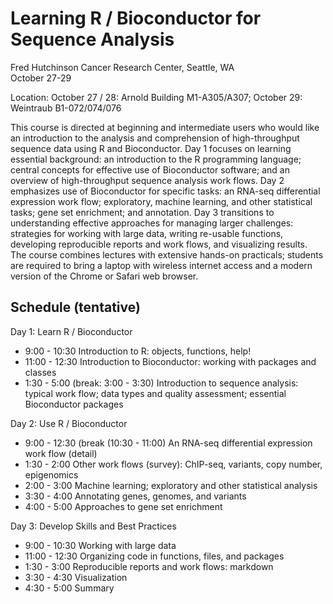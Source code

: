 Learning R / Bioconductor for Sequence Analysis
===============================================

Fred Hutchinson Cancer Research Center, Seattle, WA<br />
October 27-29

Location: October 27 / 28: Arnold Building M1-A305/A307; October 29:
Weintraub B1-072/074/076

This course is directed at beginning and intermediate users who would
like an introduction to the analysis and comprehension of
high-throughput sequence data using R and Bioconductor. Day 1 focuses
on learning essential background: an introduction to the R programming
language; central concepts for effective use of Bioconductor software;
and an overview of high-throughput sequence analysis work flows. Day 2
emphasizes use of Bioconductor for specific tasks: an RNA-seq
differential expression work flow; exploratory, machine learning, and
other statistical tasks; gene set enrichment; and annotation.  Day 3
transitions to understanding effective approaches for managing larger
challenges: strategies for working with large data, writing re-usable
functions, developing reproducible reports and work flows, and
visualizing results.  The course combines lectures with extensive
hands-on practicals; students are required to bring a laptop with
wireless internet access and a modern version of the Chrome or Safari
web browser.

Schedule (tentative)
--------------------

Day 1: Learn R / Bioconductor

- 9:00 - 10:30 Introduction to R: objects, functions, help!
- 11:00 - 12:30 Introduction to Bioconductor: working with packages and classes
- 1:30 - 5:00 (break: 3:00 - 3:30) Introduction to sequence analysis:
  typical work flow; data types and quality assessment; essential
  Bioconductor packages

Day 2: Use R / Bioconductor 

- 9:00 - 12:30 (break (10:30 - 11:00) An RNA-seq differential
  expression work flow (detail)
- 1:30 - 2:00 Other work flows (survey): ChIP-seq, variants, copy
  number, epigenomics
- 2:00 - 3:00 Machine learning; exploratory and other statistical
  analysis
- 3:30 - 4:00 Annotating genes, genomes, and variants
- 4:00 - 5:00 Approaches to gene set enrichment

Day 3: Develop Skills and Best Practices

- 9:00 - 10:30 Working with large data
- 11:00 - 12:30 Organizing code in functions, files, and packages
- 1:30 - 3:00 Reproducible reports and work flows: markdown
- 3:30 - 4:30 Visualization
- 4:30 - 5:00 Summary
